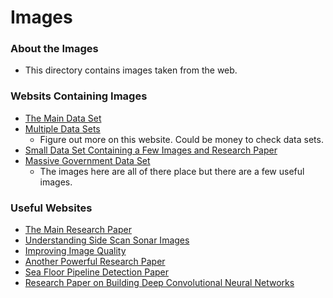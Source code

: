 # Images
### About the Images
- This directory contains images taken from the web.

### Websits Containing Images
- [The Main Data Set](https://github.com/HHUCzCz/-SeabedObjects-KLSG--II)
- [Multiple Data Sets](https://data.world/datasets/side-scan-sonar)
  - Figure out more on this website. Could be money to check data sets.
- [Small Data Set Containing a Few Images and Research Paper](https://pubs.usgs.gov/ds/671/html/images.html)
- [Massive Government Data Set](https://catalog.data.gov/dataset/?tags=sidescan-sonar)
  - The images here are all of there place but there are a few useful images.
### Useful Websites
- [The Main Research Paper](https://ieeexplore.ieee.org/document/9026963)
- [Understanding Side Scan Sonar Images](https://www.lafishblog.com/interpret-side-imaging-sonar/)
- [Improving Image Quality](https://www.researchgate.net/publication/374656080_An_Image_Quality_Improvement_Method_in_Side-Scan_Sonar_Based_on_Deconvolution)
- [Another Powerful Research Paper](https://www.mdpi.com/2079-9292/10/15/1823#)
- [Sea Floor Pipeline Detection Paper](https://www.hydro-international.com/content/article/automatic-detection-of-seafloor-pipelines-with-deep-learning)
- [Research Paper on Building Deep Convolutional Neural Networks](https://openlibrary.cmre.nato.int/bitstream/handle/20.500.12489/813/CMRE-PR-2019-073.pdf)
